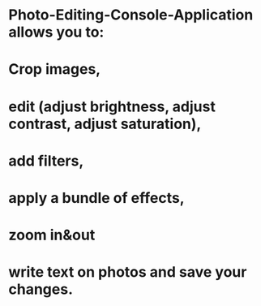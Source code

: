 # Photo-Editing-Console-Application allows you to: 
# Crop images, 
# edit (adjust brightness, adjust contrast, adjust saturation),
# add filters,
# apply a bundle of effects,
# zoom in&out
# write text on photos and save your changes.

